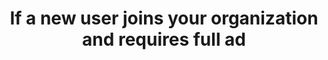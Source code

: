 ---
layout: all-exams
title: "If a new user joins your organization and requires full ad"
blurb: "There are close to zero scenarios where providing a new user with root level credentials is the right thing to do. If a new user requires administrative"
quid: 144
---
